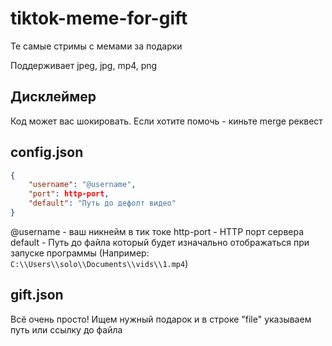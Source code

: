 # tiktok-meme-for-gift
Те самые стримы с мемами за подарки

Поддерживает jpeg, jpg, mp4, png

## Дисклеймер
Код может вас шокировать. Если хотите помочь - киньте merge реквест

## config.json
```json
{
    "username": "@username",
    "port": http-port,
    "default": "Путь до дефолт видео"
}
```
@username - ваш никнейм в тик токе
http-port - HTTP порт сервера
default - Путь до файла который будет изначально отображаться при запуске программы (Например: `C:\\Users\\solo\\Documents\\vids\\1.mp4`)

## gift.json
Всё очень просто! Ищем нужный подарок и в строке "file" указываем путь или ссылку до файла
